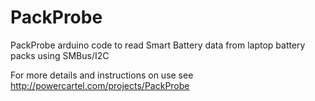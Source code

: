 PackProbe
=========

PackProbe arduino code to read Smart Battery data from laptop battery packs using SMBus/I2C

For more details and instructions on use see http://powercartel.com/projects/PackProbe
